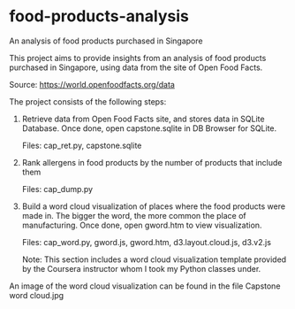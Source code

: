 # food-products-analysis
An analysis of food products purchased in Singapore

This project aims to provide insights from an analysis of food products purchased in Singapore, using data from the site of Open Food Facts.

Source: https://world.openfoodfacts.org/data 

The project consists of the following steps:

1. Retrieve data from Open Food Facts site, and stores data in SQLite Database. Once done, open capstone.sqlite in DB Browser for SQLite.

    Files: cap_ret.py, capstone.sqlite

2. Rank allergens in food products by the number of products that include them

    Files: cap_dump.py

3. Build a word cloud visualization of places where the food products were made in. The bigger the word, the more common the place of manufacturing. Once done, open gword.htm to view visualization.

    Files: cap_word.py, gword.js, gword.htm, d3.layout.cloud.js, d3.v2.js

    Note: This section includes a word cloud visualization template provided by the Coursera instructor whom I took my Python classes under.
   
An image of the word cloud visualization can be found in the file Capstone word cloud.jpg
